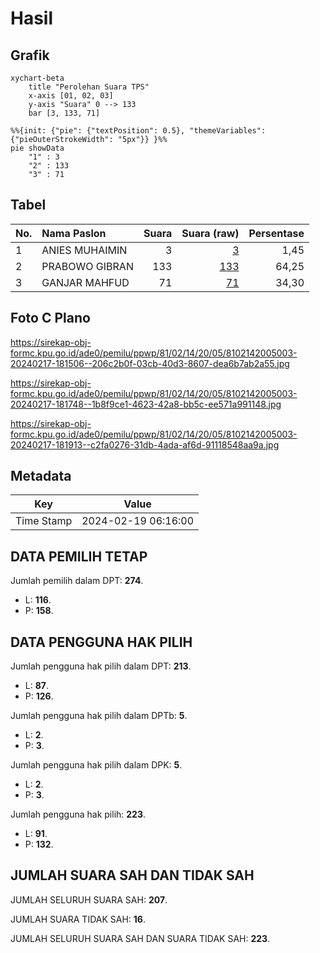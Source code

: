 # Hasil

## Grafik

```mermaid
xychart-beta
    title "Perolehan Suara TPS"
    x-axis [01, 02, 03]
    y-axis "Suara" 0 --> 133
    bar [3, 133, 71]
```

```mermaid
%%{init: {"pie": {"textPosition": 0.5}, "themeVariables": {"pieOuterStrokeWidth": "5px"}} }%%
pie showData
    "1" : 3
    "2" : 133
    "3" : 71
```

## Tabel

| No. | Nama Paslon    | Suara | Suara (raw) | Persentase |
|:--- |:-------------- | -----:| -----------:| ----------:|
| 1   | ANIES MUHAIMIN | 3     | [3][p-1]    | 1,45       |
| 2   | PRABOWO GIBRAN | 133   | [133][p-2]  | 64,25      |
| 3   | GANJAR MAHFUD  | 71    | [71][p-3]   | 34,30      |


[p-1]: https://github.com/gigit-pemilu/pemilu-2024-81-maluku/blob/main/pilpres/hitung-suara/sub/81-maluku/sub/02-maluku-tenggara/sub/14-kei-kecil-barat/sub/2005-ohoira/sub/003-tps/sub/paslon-1.txt
[p-2]: https://github.com/gigit-pemilu/pemilu-2024-81-maluku/blob/main/pilpres/hitung-suara/sub/81-maluku/sub/02-maluku-tenggara/sub/14-kei-kecil-barat/sub/2005-ohoira/sub/003-tps/sub/paslon-2.txt
[p-3]: https://github.com/gigit-pemilu/pemilu-2024-81-maluku/blob/main/pilpres/hitung-suara/sub/81-maluku/sub/02-maluku-tenggara/sub/14-kei-kecil-barat/sub/2005-ohoira/sub/003-tps/sub/paslon-3.txt

## Foto C Plano

https://sirekap-obj-formc.kpu.go.id/ade0/pemilu/ppwp/81/02/14/20/05/8102142005003-20240217-181506--206c2b0f-03cb-40d3-8607-dea6b7ab2a55.jpg

https://sirekap-obj-formc.kpu.go.id/ade0/pemilu/ppwp/81/02/14/20/05/8102142005003-20240217-181748--1b8f9ce1-4623-42a8-bb5c-ee571a991148.jpg

https://sirekap-obj-formc.kpu.go.id/ade0/pemilu/ppwp/81/02/14/20/05/8102142005003-20240217-181913--c2fa0276-31db-4ada-af6d-91118548aa9a.jpg


## Metadata

| Key        | Value               |
| ---------- | ------------------- |
| Time Stamp | 2024-02-19 06:16:00 |


## DATA PEMILIH TETAP

Jumlah pemilih dalam DPT: **274**.
 * L: **116**.
 * P: **158**.

## DATA PENGGUNA HAK PILIH

Jumlah pengguna hak pilih dalam DPT: **213**.
 * L: **87**.
 * P: **126**.

Jumlah pengguna hak pilih dalam DPTb: **5**.
 * L: **2**.
 * P: **3**.

Jumlah pengguna hak pilih dalam DPK: **5**.
 * L: **2**.
 * P: **3**.

Jumlah pengguna hak pilih: **223**.
 * L: **91**.
 * P: **132**.

## JUMLAH SUARA SAH DAN TIDAK SAH

JUMLAH SELURUH SUARA SAH: **207**.

JUMLAH SUARA TIDAK SAH: **16**.

JUMLAH SELURUH SUARA SAH DAN SUARA TIDAK SAH: **223**.


